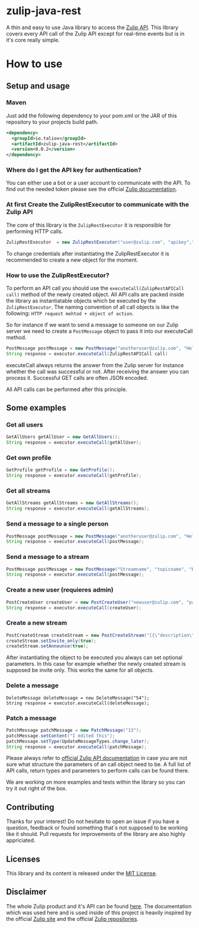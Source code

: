 # zulip-java-rest
A thin and easy to use Java library to access the [Zulip API](https://zulipchat.com/api/).
This library covers every API call of the Zulip API except for real-time events but is in it's core really simple.
# How to use
## Setup and usage
### Maven
Just add the following dependency to your pom.xml or the JAR of this repository to your projects build path.

```xml
<dependency>
  <groupId>io.taliox</groupId>
  <artifactId>zulip-java-rest</artifactId>
  <version>0.0.2</version>
</dependency>
```
### Where do I get the API key for authentication?
You can either use a bot or a user account to communicate with the API. To find out the needed token please see the official [Zulip documentation](https://zulipchat.com/api/api-keys).

### At first Create the ZulipRestExecutor to communicate with the Zulip API
The core of this library is the `ZulipRestExecutor` it is responsible for performing HTTP calls.

```java
ZulipRestExecutor  = new ZulipRestExecutor("user@zulip.com", "apikey","https://zulip.example.com/");
```

To change credentials after instantiating the ZulipRestExecutor it is recommended to create a new object for the moment.

### How to use the ZulipRestExecutor?
To perform an API call you should use the `executeCall(ZulipRestAPICall call)` method of the newly created object.
All API calls are packed inside the library as instantiatable objects which be executed by the `ZulipRestExecutor`.
The naming convention of all call objects is like the following: `HTTP request mehtod + object of action`.

So for instance if we want to send a message to someone on our Zulip server we need to create a `PostMessage` object to pass it into our executeCall method.

```java
PostMessage postMessage = new PostMessage("anotheruser@zulip.com", "Hello world");
String response = executor.executeCall(ZulipRestAPICall call)
```

executeCall always returns the answer from the Zulip server for instance whether the call was successful or not.
After receiving the answer you can process it. Successful GET calls are often JSON encoded.

All API calls can be performed after this principle.

## Some examples

### Get all users
```java
GetAllUsers getAllUser = new GetAllUsers();
String response = executor.executeCall(getAllUser);
```

### Get own profile
```java
GetProfile getProfile = new GetProfile();
String response = executor.executeCall(getProfile);
```

### Get all streams
```java
GetAllStreams getAllStreams = new GetAllStreams();
String response = executor.executeCall(getAllStreams);
```		

### Send a message to a single person
```java
PostMessage postMessage = new PostMessage("anotheruser@zulip.com", "Hello world");
String response = executor.executeCall(postMessage);
```

### Send a message to a stream
```java
PostMessage postMessage = new PostMessage("Streamname", "topicname", "Hello world");
String response = executor.executeCall(postMessage);
```

### Create a new user (requieres admin)
```java
PostCreateUser createUser = new PostCreateUser("newuser@zulip.com", "password", "the_new_longname","the_new_shortname");
String response = executor.executeCall(createUser);
```

### Create a new stream
```java
PostCreateStream createStream = new PostCreateStream("[{\"description\":\"This is new\",\"name\":\"A new Stream\"}]");	
createStream.setInvite_only(true);
createStream.setAnnounce(true);
```
After instantiating the object to be executed you always can set optional parameters.
In this case for example whether the newly created stream is supposed be invite only.
This works the same for all objects.

### Delete a message
```
DeleteMessage deleteMessage = new DeleteMessage("54");
String response = executor.executeCall(deleteMessage);
```

### Patch a message
```java
PatchMessage patchMessage = new PatchMessage("13");
patchMessage.setContent("I edited this");
patchMessage.setType(UpdateMessageTypes.change_later);
String response = executor.executeCall(patchMessage);
```

Please always refer to [official Zulip API documentation](https://zulipchat.com/api/) in case you are not sure what structure the parameters of an call object need to be.
A full list of API calls, return types and parameters to perform calls can be found there.

We are working on more examples and tests within the library so you can try it out right of the box.

## Contributing
Thanks for your interest! Do not hesitate to open an issue if you have a question, feedback or found something that`s not supposed to be working like it should.
Pull requests for improvements of the library are also highly appriciated.

## Licenses
This library and its content is released under the [MIT License](https://choosealicense.com/licenses/mit/).

## Disclaimer
The whole Zulip product and it's API can be found [here](https://github.com/zulip).
The documentation which was used here and is used inside of this project is heavily inspired by the official [Zulip site](https://zulipchat.com/api/) and the official [Zulip repositories](https://github.com/zulip).
